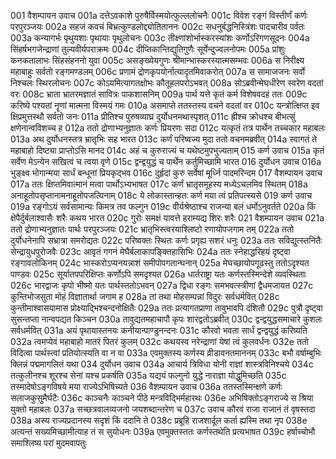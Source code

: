 001	वैशम्पायन उवाच
001a	दत्तेऽवकाशे पुरुषैर्विस्मयोत्फुल्ललोचनैः
001c	विवेश रङ्गं विस्तीर्णं कर्णः परपुरञ्जयः
002a	सहजं कवचं बिभ्रत्कुण्डलोद्द्योतिताननः
002c	सधनुर्बद्धनिस्त्रिंशः पादचारीव पर्वतः
003a	कन्यागर्भः पृथुयशाः पृथायाः पृथुलोचनः
003c	तीक्ष्णांशोर्भास्करस्यांशः कर्णोऽरिगणसूदनः
004a	सिंहर्षभगजेन्द्राणां तुल्यवीर्यपराक्रमः
004c	दीप्तिकान्तिद्युतिगुणैः सूर्येन्दुज्वलनोपमः
005a	प्रांशुः कनकतालाभः सिंहसंहननो युवा
005c	असङ्ख्येयगुणः श्रीमान्भास्करस्यात्मसम्भवः
006a	स निरीक्ष्य महाबाहुः सर्वतो रङ्गमण्डलम्
006c	प्रणामं द्रोणकृपयोर्नात्यादृतमिवाकरोत्
007a	स सामाजजनः सर्वो निश्चलः स्थिरलोचनः
007c	कोऽयमित्यागतक्षोभः कौतूहलपरोऽभवत्
008a	सोऽब्रवीन्मेघधीरेण स्वरेण वदतां वरः
008c	भ्राता भ्रातरमज्ञातं सावित्रः पाकशासनिम्
009a	पार्थ यत्ते कृतं कर्म विशेषवदहं ततः
009c	करिष्ये पश्यतां नॄणां मात्मना विस्मयं गमः
010a	असमाप्ते ततस्तस्य वचने वदतां वर
010c	यन्त्रोत्क्षिप्त इव क्षिप्रमुत्तस्थौ सर्वतो जनः
011a	प्रीतिश्च पुरुषव्याघ्र दुर्योधनमथास्पृशत्
011c	ह्रीश्च क्रोधश्च बीभत्सुं क्षणेनान्वविशच्च ह
012a	ततो द्रोणाभ्यनुज्ञातः कर्णः प्रियरणः सदा
012c	यत्कृतं तत्र पार्थेन तच्चकार महाबलः
013a	अथ दुर्योधनस्तत्र भ्रातृभिः सह भारत
013c	कर्णं परिष्वज्य मुदा ततो वचनमब्रवीत्
014a	स्वागतं ते महाबाहो दिष्ट्या प्राप्तोऽसि मानद
014c	अहं च कुरुराज्यं च यथेष्टमुपभुज्यताम्
015	कर्ण उवाच
015a	कृतं सर्वेण मेऽन्येन सखित्वं च त्वया वृणे
015c	द्वन्द्वयुद्धं च पार्थेन कर्तुमिच्छामि भारत
016	दुर्योधन उवाच
016a	भुङ्क्ष्व भोगान्मया सार्धं बन्धूनां प्रियकृद्भव
016c	दुर्हृदां कुरु सर्वेषां मूर्ध्नि पादमरिन्दम
017	वैशम्पायन उवाच
017a	ततः क्षिप्तमिवात्मानं मत्वा पार्थोऽभ्यभाषत
017c	कर्णं भ्रातृसमूहस्य मध्येऽचलमिव स्थितम्
018a	अनाहूतोपसृप्तानामनाहूतोपजल्पिनाम्
018c	ये लोकास्तान्हतः कर्ण मया त्वं प्रतिपत्स्यसे
019	कर्ण उवाच
019a	रङ्गोऽयं सर्वसामान्यः किमत्र तव फल्गुन
019c	वीर्यश्रेष्ठाश्च राजन्या बलं धर्मोऽनुवर्तते
020a	किं क्षेपैर्दुर्बलाश्वासैः शरैः कथय भारत
020c	गुरोः समक्षं यावत्ते हराम्यद्य शिरः शरैः
021	वैशम्पायन उवाच
021a	ततो द्रोणाभ्यनुज्ञातः पार्थः परपुरञ्जयः
021c	भ्रातृभिस्त्वरयाश्लिष्टो रणायोपजगाम तम्
022a	ततो दुर्योधनेनापि सभ्रात्रा समरोद्यतः
022c	परिष्वक्तः स्थितः कर्णः प्रगृह्य सशरं धनुः
023a	ततः सविद्युत्स्तनितैः सेन्द्रायुधपुरोजवैः
023c	आवृतं गगनं मेघैर्बलाकापङ्क्तिहासिभिः
024a	ततः स्नेहाद्धरिहयं दृष्ट्वा रङ्गावलोकिनम्
024c	भास्करोऽप्यनयन्नाशं समीपोपगतान्घनान्
025a	मेघच्छायोपगूढस्तु ततोऽदृश्यत पाण्डवः
025c	सूर्यातपपरिक्षिप्तः कर्णोऽपि समदृश्यत
026a	धार्तराष्ट्रा यतः कर्णस्तस्मिन्देशे व्यवस्थिताः
026c	भारद्वाजः कृपो भीष्मो यतः पार्थस्ततोऽभवन्
027a	द्विधा रङ्गः समभवत्स्त्रीणां द्वैधमजायत
027c	कुन्तिभोजसुता मोहं विज्ञातार्था जगाम ह
028a	तां तथा मोहसम्पन्नां विदुरः सर्वधर्मवित्
028c	कुन्तीमाश्वासयामास प्रोक्ष्याद्भिश्चन्दनोक्षितैः
029a	ततः प्रत्यागतप्राणा तावुभावपि दंशितौ
029c	पुत्रौ दृष्ट्वा सुसन्तप्ता नान्वपद्यत किञ्चन
030a	तावुद्यतमहाचापौ कृपः शारद्वतोऽब्रवीत्
030c	द्वन्द्वयुद्धसमाचारे कुशलः सर्वधर्मवित्
031a	अयं पृथायास्तनयः कनीयान्पाण्डुनन्दनः
031c	कौरवो भवता सार्धं द्वन्द्वयुद्धं करिष्यति
032a	त्वमप्येवं महाबाहो मातरं पितरं कुलम्
032c	कथयस्व नरेन्द्राणां येषां त्वं कुलवर्धनः
032e	ततो विदित्वा पार्थस्त्वां प्रतियोत्स्यति वा न वा
033a	एवमुक्तस्य कर्णस्य व्रीडावनतमाननम्
033c	बभौ वर्षाम्बुभिः क्लिन्नं पद्ममागलितं यथा
034	दुर्योधन उवाच
034a	आचार्य त्रिविधा योनी राज्ञां शास्त्रविनिश्चये
034c	तत्कुलीनश्च शूरश्च सेनां यश्च प्रकर्षति
035a	यद्ययं फल्गुनो युद्धे नाराज्ञा योद्धुमिच्छति
035c	तस्मादेषोऽङ्गविषये मया राज्येऽभिषिच्यते
036	वैशम्पायन उवाच
036a	ततस्तस्मिन्क्षणे कर्णः सलाजकुसुमैर्घटैः
036c	काञ्चनैः काञ्चने पीठे मन्त्रविद्भिर्महारथः
036e	अभिषिक्तोऽङ्गराज्ये स श्रिया युक्तो महाबलः
037a	सच्छत्रवालव्यजनो जयशब्दान्तरेण च
037c	उवाच कौरवं राजा राजानं तं वृषस्तदा
038a	अस्य राज्यप्रदानस्य सदृशं किं ददानि ते
038c	प्रब्रूहि राजशार्दूल कर्ता ह्यस्मि तथा नृप
038e	अत्यन्तं सख्यमिच्छामीत्याह तं स सुयोधनः
039a	एवमुक्तस्ततः कर्णस्तथेति प्रत्यभाषत
039c	हर्षाच्चोभौ समाश्लिष्य परां मुदमवापतुः
